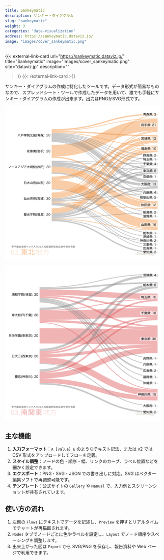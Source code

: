 ```yaml
---
title: Sankeymatic
description: サンキー・ダイアグラム
slug: "sankeymatic"
weight: 3
categories: "data-visualization"
address: https://sankeymatic.dataviz.jp/
image: "images/cover_sankeymatic.png"
---
```


{{< external-link-card
    url="https://sankeymatic.dataviz.jp/"
    title="Sankeymatic"
    image="images/cover_sankeymatic.png"
    site="dataviz.jp"
    description=""
>}}
{{< /external-link-card >}}

サンキー・ダイアグラムの作成に特化したツールです。データ形式が簡易なものなので、スプレッドシート・ツールで作成したデータを用いて、誰でも手軽にサンキー・ダイアグラムの作成が出来ます。出力はPNGかSVG形式です。

![](images/screen_01.png)

![](images/screen_02.png)


## 主な機能

1. **入力フォーマット**：`A [value] B` のようなテキスト記法、または v2 では CSV 形式をアップロードしてフローを定義。
2. **スタイル調整**：ノードの色・順序・幅、リンクのカーブ、ラベル位置などを細かく設定できます。
3. **エクスポート**：PNG・SVG・JSON での書き出しに対応。SVG はベクター編集ソフトで再調整可能です。
4. **テンプレート**：公式サイトの `Gallery` や `Manual` で、入力例とスクリーンショットが共有されています。

## 使い方の流れ

1. 左側の `Flows` にテキストでデータを記述し、`Preview` を押すとリアルタイムでチャートが再描画されます。
2. `Nodes` タブでノードごとに色やラベルを設定し、`Layout` でノード順序やスペーシングを調整します。
3. 出来上がった図は `Export` から SVG/PNG を保存し、報告資料や Web ページで利用できます。

